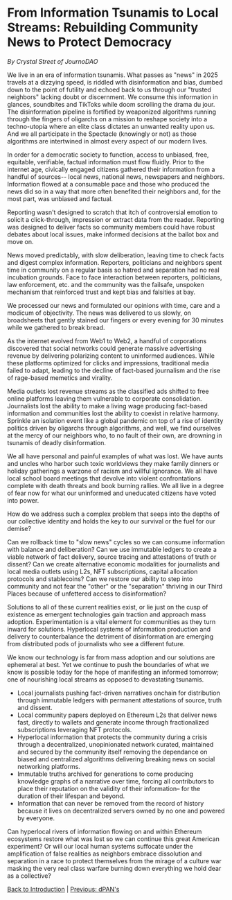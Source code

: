 # From Information Tsunamis to Local Streams: Rebuilding Community News to Protect Democracy

_By Crystal Street of JournoDAO_

We live in an era of information tsunamis. What passes as "news" in 2025 travels at a dizzying speed, is riddled with disinformation and bias, dumbed down to the point of futility and echoed back to us through our "trusted neighbors" lacking doubt or discernment. We consume this information in glances, soundbites and TikToks while doom scrolling the drama du jour. The disinformation pipeline is fortified by weaponized algorithms running through the fingers of oligarchs on a mission to reshape society into a techno-utopia where an elite class dictates an unwanted reality upon us. And we all participate in the Spectacle (knowingly or not) as those algorithms are intertwined in almost every aspect of our modern lives.

In order for a democratic society to function, access to unbiased, free, equitable, verifiable, factual information must flow fluidly. Prior to the internet age, civically engaged citizens gathered their information from a handful of sources-- local news, national news, newspapers and neighbors. Information flowed at a consumable pace and those who produced the news did so in a way that more often benefited their neighbors and, for the most part, was unbiased and factual.

Reporting wasn't designed to scratch that itch of controversial emotion to solicit a click-through, impression or extract data from the reader. Reporting was designed to deliver facts so community members could have robust debates about local issues, make informed decisions at the ballot box and move on.

News moved predictably, with slow deliberation, leaving time to check facts and digest complex information. Reporters, politicians and neighbors spent time in community on a regular basis so hatred and separation had no real incubation grounds. Face to face interaction between reporters, politicians, law enforcement, etc. and the community was the failsafe, unspoken mechanism that reinforced trust and kept bias and falsities at bay.

We processed our news and formulated our opinions with time, care and a modicum of objectivity. The news was delivered to us slowly, on broadsheets that gently stained our fingers or every evening for 30 minutes while we gathered to break bread.

As the internet evolved from Web1 to Web2, a handful of corporations discovered that social networks could generate massive advertising revenue by delivering polarizing content to uninformed audiences. While these platforms optimized for clicks and impressions, traditional media failed to adapt, leading to the decline of fact-based journalism and the rise of rage-based memetics and virality.

Media outlets lost revenue streams as the classified ads shifted to free online platforms leaving them vulnerable to corporate consolidation. Journalists lost the ability to make a living wage producing fact-based information and communities lost the ability to coexist in relative harmony. Sprinkle an isolation event like a global pandemic on top of a rise of identity politics driven by oligarchs through algorithms, and well, we find ourselves at the mercy of our neighbors who, to no fault of their own, are drowning in tsunamis of deadly disinformation.

We all have personal and painful examples of what was lost. We have aunts and uncles who harbor such toxic worldviews they make family dinners or holiday gatherings a warzone of racism and willful ignorance. We all have local school board meetings that devolve into violent confrontations complete with death threats and book burning rallies. We all live in a degree of fear now for what our uninformed and uneducated citizens have voted into power.

How do we address such a complex problem that seeps into the depths of our collective identity and holds the key to our survival or the fuel for our demise?

Can we rollback time to "slow news" cycles so we can consume information with balance and deliberation? Can we use immutable ledgers to create a viable network of fact delivery, source tracing and attestations of truth or dissent? Can we create alternative economic modalities for journalists and local media outlets using L2s, NFT subscriptions, capital allocation protocols and stablecoins? Can we restore our ability to step into community and not fear the "other" or the "separation" thriving in our Third Places because of unfettered access to disinformation?

Solutions to all of these current realities exist, or lie just on the cusp of existence as emergent technologies gain traction and approach mass adoption. Experimentation is a vital element for communities as they turn inward for solutions. Hyperlocal systems of information production and delivery to counterbalance the detriment of disinformation are emerging from distributed pods of journalists who see a different future.

We know our technology is far from mass adoption and our solutions are ephemeral at best. Yet we continue to push the boundaries of what we know is possible today for the hope of manifesting an informed tomorrow; one of nourishing local streams as opposed to devastating tsunamis.

- Local journalists pushing fact-driven narratives onchain for distribution through immutable ledgers with permanent attestations of source, truth and dissent.
- Local community papers deployed on Ethereum L2s that deliver news fast, directly to wallets and generate income through fractionalized subscriptions leveraging NFT protocols.
- Hyperlocal information that protects the community during a crisis through a decentralized, unopinionated network curated, maintained and secured by the community itself removing the dependance on biased and centralized algorithms delivering breaking news on social networking platforms.
- Immutable truths archived for generations to come producing knowledge graphs of a narrative over time, forcing all contributors to place their reputation on the validity of their information– for the duration of their lifespan and beyond.
- Information that can never be removed from the record of history because it lives on decentralized servers owned by no one and powered by everyone.

Can hyperlocal rivers of information flowing on and within Ethereum ecosystems restore what was lost so we can continue this great American experiment? Or will our local human systems suffocate under the amplification of false realities as neighbors embrace dissolution and separation in a race to protect themselves from the mirage of a culture war masking the very real class warfare burning down everything we hold dear as a collective?

[Back to Introduction](https://claude.ai/chat/ethereum-localism-introduction) | [Previous: dPAN's](https://claude.ai/chat/ethereum-localism-dpans-continued)